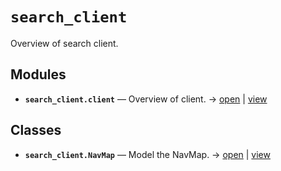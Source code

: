 # `search_client`

Overview of search client.

<!-- START doctoc generated TOC please keep comment here to allow auto update -->
<!-- END doctoc generated TOC please keep comment here to allow auto update -->

## Modules

- **`search_client.client`** — Overview of client. → [open](vscode://file//workspace/kgfoundry/src/search_client/client.py:1:1) | [view](https://github.com/your-org/your-repo/blob/46a51f319338d544a6cfb6b7491a80695ba1dfde/src/search_client/client.py#L1)

## Classes

- **`search_client.NavMap`** — Model the NavMap. → [open](vscode://file//workspace/kgfoundry/src/kgfoundry_common/navmap_types.py:60:1) | [view](https://github.com/your-org/your-repo/blob/46a51f319338d544a6cfb6b7491a80695ba1dfde/src/kgfoundry_common/navmap_types.py#L60-L79)
<!-- agent:readme v1 sha:46a51f319338d544a6cfb6b7491a80695ba1dfde content:65cc8a9bdecf -->
